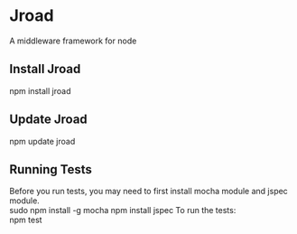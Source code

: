 # Jroad
A middleware framework for node

## Install Jroad
npm install jroad

## Update Jroad
npm update jroad

## Running Tests
Before you run tests, you may need to first install mocha module and jspec module.  
		sudo npm install -g mocha
		npm install jspec
To run the tests:  
		npm test
